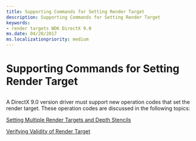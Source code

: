 ```yaml
---
title: Supporting Commands for Setting Render Target
description: Supporting Commands for Setting Render Target
keywords:
- render targets WDK DirectX 9.0
ms.date: 04/20/2017
ms.localizationpriority: medium
---
```


# Supporting Commands for Setting Render Target


## <span id="ddk_supporting_commands_for_setting_render_target_gg"></span><span id="DDK_SUPPORTING_COMMANDS_FOR_SETTING_RENDER_TARGET_GG"></span>


A DirectX 9.0 version driver must support new operation codes that set the render target. These operation codes are discussed in the following topics:

[Setting Multiple Render Targets and Depth Stencils](setting-multiple-render-targets-and-depth-stencils.md)

[Verifying Validity of Render Target](verifying-validity-of-render-target.md)

 

 





